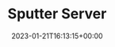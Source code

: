 ---
weight: 900
title: "Sputter Server"
description: "Guides and configuration for the Sputter API server"
icon: api
lead: ""
date: 2023-01-21T16:13:15+00:00
lastmod: 2023-01-21T16:13:15+00:00
draft: false
images: []
---